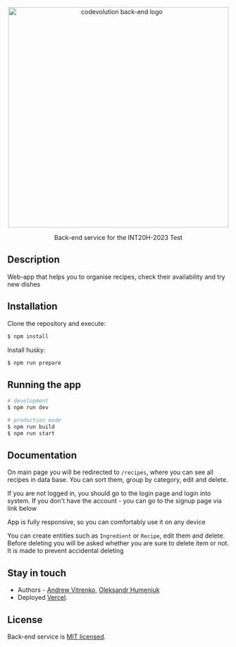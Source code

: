<p align="center">
  <img src="https://i.imgur.com/B6NHzTc.png" width="500" alt="codevolution back-end logo" /></a>
</p>

  <p align="center">Back-end service for the INT20H-2023 Test</p>
    <p align="center">

## Description

Web-app that helps you to organise recipes, check their availability and try new dishes
## Installation

Clone the repository and execute:
```bash
$ npm install
```
Install husky:
```bash
$ npm run prepare
```

## Running the app

```bash
# development
$ npm run dev

# production mode
$ npm run build
$ npm run start
```

## Documentation

On main page you will be redirected to `/recipes`, where you can see all recipes in data base. You can sort them, group by category, edit and delete.

If you are not logged in, you should go to the login page and login into system. If you don't have the account - you can go to the signup page via link below

App is fully responsive, so you can comfortably use it on any device

You can create entities such as `Ingredient` or `Recipe`, edit them and delete. Before deleting you will be asked whether you are sure to delete item or not. It is made to prevent accidental deleting

## Stay in touch

- Authors - [Andrew Vitrenko](https://github.com/andrewvitrenko), [Oleksandr Humeniuk](https://github.com/OleksandrHumeniuk)
- Deployed [Vercel](https://codevolution-web.vercel.app/).

## License

Back-end service is [MIT licensed](LICENSE).
